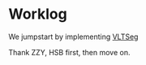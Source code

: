 # Worklog

We jumpstart by implementing [VLTSeg](https://arxiv.org/abs/2312.02021)

Thank ZZY, HSB first, then move on.
